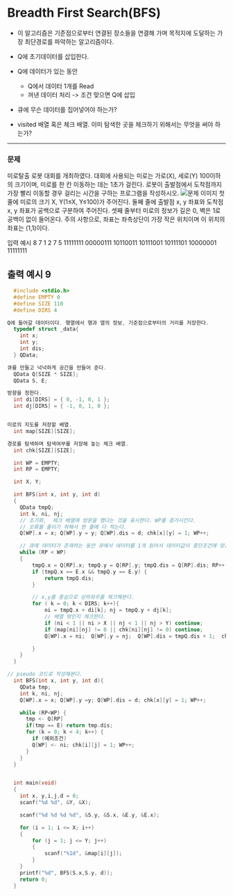 # Breadth First Search(BFS)
- 이 알고리즘은 기준점으로부터 연결된 장소들을 연결해 가며 목적지에 도달하는 가장 최단경로를 파악하는 알고리즘이다.

- Q에 초기데이터를 삽입한다.
- Q에 데이터가 있는 동안
  - Q에서 데이터 1개를 Read
  - 꺼낸 데이터 처리 -> 조건 맞으면 Q에 삽입

- 큐에 무슨 데이터를 집어넣어야 하는가?
- visited 배열 혹은 체크 배열. 이미 탐색한 곳을 체크하기 위해서는 무엇을 써야 하는가?

-------
### 문제
미로탈출 로봇 대회를 개최하였다. 대회에 사용되는 미로는 가로(X), 세로(Y) 100이하의 크기이며,
미로를 한 칸 이동하는 데는 1초가 걸린다.
로봇이 출발점에서 도착점까지 가장 빨리 이동할 경우 걸리는 시간을 구하는 프로그램을 작성하시오.
![문제 이미지]()
첫 줄에 미로의 크기 X, Y(1≤X, Y≤100)가 주어진다.
둘째 줄에 출발점 x, y 좌표와 도착점 x, y 좌표가 공백으로 구분하여 주어진다.
셋째 줄부터 미로의 정보가 길은 0, 벽은 1로 공백이 없이 들어온다.
주의 사항으로, 좌표는 좌측상단이 가장 작은 위치이며 이 위치의 좌표는 (1,1)이다.

입력 예시
8 7
1 2 7 5
11111111
00000111
10110011
10111001
10111101
10000001
11111111

출력 예시
9
--------

```cpp
  #include <stdio.h>
  #define EMPTY 0
  #define SIZE 110
  #define DIRS 4

Q에 들어갈 데이터이다. 행열에서 행과 열의 정보, 기준점으로부터의 거리를 저장한다.
  typedef struct _data{
  	int x;
  	int y;
  	int dis;
  } QData;

큐를 만들고 넉넉하게 공간을 만들어 준다.
  QData Q[SIZE * SIZE];
  QData S, E;

방향을 정한다.
  int di[DIRS] = { 0, -1, 0, 1 };
  int dj[DIRS] = { -1, 0, 1, 0 };


미로의 지도를 저장할 배열.
  int map[SIZE][SIZE];

경로를 탐색하며 탐색여부를 저장해 놓는 체크 배열.
  int chk[SIZE][SIZE];

  int WP = EMPTY;
  int RP = EMPTY;

  int X, Y;

  int BFS(int x, int y, int d)
  {
  	QData tmpQ;
  	int k, ni, nj;
  	// 초기화,  체크 배열에 방문을 했다는 것을 표시한다. WP를 증가시킨다.
  	// 오류를 줄이기 위해서 한 줄에 다 적는다.
  	Q[WP].x = x; Q[WP].y = y; Q[WP].dis = d; chk[x][y] = 1; WP++;

    // 큐에 데이터가 존재하는 동안 큐에서 데이터를 1개 읽어서 데이터값이 종단조건에 맞는지 확인한다.
  	while (RP < WP)
  	{
  		tmpQ.x = Q[RP].x; tmpQ.y = Q[RP].y; tmpQ.dis = Q[RP].dis; RP++;
  		if (tmpQ.x == E.x && tmpQ.y == E.y) {
  			return tmpQ.dis;
  		}

  		// x,y를 중심으로 상하좌우를 체크해본다.
  		for ( k = 0; k < DIRS; k++){
  			ni = tmpQ.x + di[k]; nj = tmpQ.y + dj[k];
  			// 배열 밖인지 체크한다.
  			if (ni < 1 || ni > X || nj < 1 || nj > Y) continue;
  			if (map[ni][nj] != 0 || chk[ni][nj] != 0) continue;
  			Q[WP].x = ni;  Q[WP].y = nj;  Q[WP].dis = tmpQ.dis + 1;  chk[ni][nj] = 1; WP++;

  		}
  	}
  }

// pseudo 코드로 작성해본다.
  int BFS(int x, int y, int d){
    QData tmp;
    int k, ni, nj;
    Q[WP].x = x; Q[WP].y =y; Q[WP].dis = d; chk[x][y] = 1; WP++;

    while (RP<WP) {
      tmp <- Q[RP]
      if(tmp == E) return tmp.dis;
      for (k = 0; k < 4; k++) {
        if (예외조건)
        Q[WP] <- ni; chk[i][j] = 1; WP++;
      }
    }
  }


  int main(void)
  {
  	int x, y,i,j,d = 0;
  	scanf("%d %d", &Y, &X);

  	scanf("%d %d %d %d", &S.y, &S.x, &E.y, &E.x);

  	for (i = 1; i <= X; i++)
  	{
  		for (j = 1; j <= Y; j++)
  		{
  			scanf("%1d", &map[i][j]);
  		}
  	}
  	printf("%d", BFS(S.x,S.y, d));
  	return 0;
  }  
```
